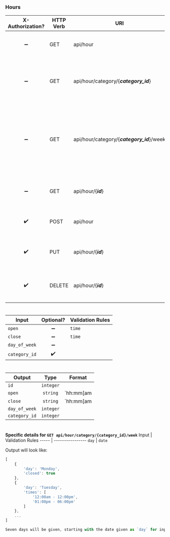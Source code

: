 ### **Hours**

X-Authorization?   | HTTP Verb | URI                                        | Description
:----------------: | --------- | ------------------------------------------ | -----------------------------------------------------------------
:heavy_minus_sign: | GET       | api/hour                                   | Retrieves all hour information entries.
:heavy_minus_sign: | GET       | api/hour/category/{***category_id***}      | Retrieves all hour information entries within specified category.
:heavy_minus_sign: | GET       | api/hour/category/{***category_id***}/week | Retrieves all hour information entries within specified category for a week from specified `day`
:heavy_minus_sign: | GET       | api/hour/{***id***}                        | Retrieves specified hour information entry.
:heavy_check_mark: | POST      | api/hour                                   | Creates new hour information entry.
:heavy_check_mark: | PUT       | api/hour/{***id***}                        | Updates specified hour information entry.
:heavy_check_mark: | DELETE    | api/hour/{***id***}                        | Deletes specified hour information entry.

#
Input         | Optional?          | Validation Rules
------------- | :----------------: | ----------------
`open`        | :heavy_minus_sign: | `time`
`close`       | :heavy_minus_sign: | `time`
`day_of_week` | :heavy_minus_sign: | 
`category_id` | :heavy_check_mark: |

#
Output        | Type      | Format
------------- | :-------: | ---------------
`id`          | `integer` |
`open`        | `string`  | `hh:mm[am|pm]`
`close`       | `string`  | `hh:mm[am|pm]`
`day_of_week` | `integer` |
`category_id` | `integer` |

#
**Specific details for `GET api/hour/category/{category_id}/week`**
Input | Validation Rules
----- | ----------------
`day` | `date`

Output will look like:
```javascript
[
    {
        'day': 'Monday',
        'closed': true
    },
    {
        'day': 'Tuesday',
        'times': [
            '12:00am - 12:00pm',
            '01:00pm - 06:00pm'
        ]
    },
    ...
]

Seven days will be given, starting with the date given as `day` for input. *Note that this takes into account any hours exceptions.*